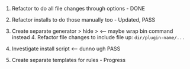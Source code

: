 1. Refactor to do all file changes through options - DONE
2. Refactor installs to do those manually too - Updated, PASS
3. Create separate generator > hide > <-- maybe wrap bin command instead
    4. Refactor file changes to include file up: `dir/plugin-name/...`
5. Investigate install script <-- dunno ugh PASS

6. Create separate templates for rules - Progress
